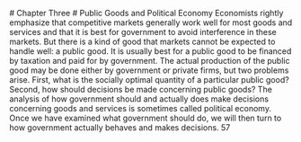 \# Chapter Three # Public Goods and Political Economy Economists rightly emphasize that competitive markets generally work well for most goods and services and that it is best for government to avoid interference in these markets. But there is a kind of good that markets cannot be expected to handle well: a public good. It is usually best for a public good to be financed by taxation and paid for by government. The actual production of the public good may be done either by government or private firms, but two problems arise. First, what is the socially optimal quantity of a particular public good? Second, how should decisions be made concerning public goods? The analysis of how government should and actually does make decisions concerning goods and services is sometimes called political economy. Once we have examined what government should do, we will then turn to how government actually behaves and makes decisions. 57